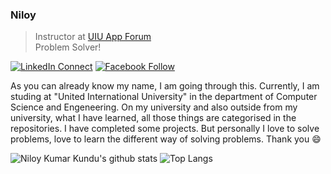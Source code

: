 ### Niloy
> Instructor at [UIU App Forum](https://appf.uiu.ac.bd/) <br/>
> Problem Solver!

[![LinkedIn Connect](http://img.shields.io/badge/%20-Connect-black?color=14171A&labelColor=212121&logo=linkedin&logoColor=ffffff)](https://www.linkedin.com/in/niloykk)    [![Facebook Follow](http://img.shields.io/badge/%20-Connect-black?color=14171A&labelColor=1976d2&logo=facebook&logoColor=ffffff)](https://www.facebook.com/NiloyKK)


As you can already know my name, I am going through this. Currently, I am studing at "United International University" in the department of Computer Science and Engeneering. On my university and also outside from my university, what I have learned, all those things are categorised in the repositories. I have completed some projects. But personally I love to solve problems, love to learn the different way of solving problems. Thank you :smile:

<!-- [![Anurag's GitHub stats](https://github-readme-stats.vercel.app/api?username=NiloyKumarKundu&show_icons=true&theme=gotham)](https://camo.githubusercontent.com/14ea4a6d8b9398ebd521e73cf8ad3f7a2b14e8442f4039b8c7832ae66cadf665/68747470733a2f2f6769746875622d726561646d652d73746174732e76657263656c2e6170702f6170693f757365726e616d653d4e696c6f794b756d61724b756e6475) -->

![Niloy Kumar Kundu's github stats](https://github-readme-stats.vercel.app/api?username=niloykumarkundu&show_icons=true&theme=gotham) ![Top Langs](https://github-readme-stats.vercel.app/api/top-langs/?username=niloykumarkundu&layout=compact&theme=gotham)
